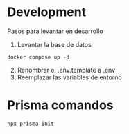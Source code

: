 # Development

Pasos para levantar en desarrollo

1. Levantar la base de datos

```
docker compose up -d
```

2. Renombrar el .env.template a .env
3. Reemplazar las variables de entorno

# Prisma comandos

```
npx prisma init
```

